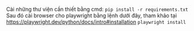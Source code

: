Cài những thư viện cần thiết bằng cmd:
	```pip install -r requirements.txt```
Sau đó cài browser cho playwright bằng lệnh dưới đây, tham khảo tại https://playwright.dev/python/docs/intro#installation
	```playwright install```